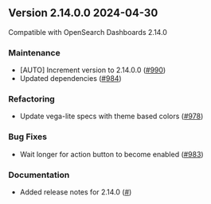 ## Version 2.14.0.0 2024-04-30

Compatible with OpenSearch Dashboards 2.14.0

### Maintenance
* [AUTO] Increment version to 2.14.0.0 ([#990](https://github.com/opensearch-project/security-analytics-dashboards-plugin/pull/990))
* Updated dependencies ([#984](https://github.com/opensearch-project/security-analytics-dashboards-plugin/pull/984))

### Refactoring
* Update vega-lite specs with theme based colors ([#978](https://github.com/opensearch-project/security-analytics-dashboards-plugin/pull/978))

### Bug Fixes
* Wait longer for action button to become enabled ([#983](https://github.com/opensearch-project/security-analytics-dashboards-plugin/pull/983))

### Documentation
* Added release notes for 2.14.0 ([#]())